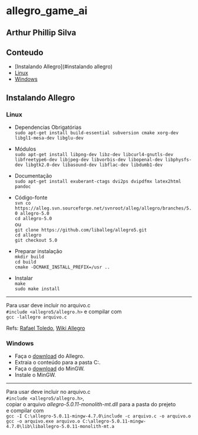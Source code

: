 # allegro_game_ai
## Arthur Phillip Silva

## Conteudo
* [Instalando Allegro](#instalando allegro)
 * [Linux](#linux)
 * [Windows](#windows)

## Instalando Allegro
### Linux

* Dependencias Obrigatórias </br>
`sudo apt-get install build-essential subversion cmake xorg-dev libgl1-mesa-dev libglu-dev`

* Módulos </br>
`sudo apt-get install libpng-dev libz-dev libcurl4-gnutls-dev libfreetype6-dev libjpeg-dev libvorbis-dev libopenal-dev libphysfs-dev libgtk2.0-dev libasound-dev libflac-dev libdumb1-dev`

* Documentação </br>
`sudo apt-get install exuberant-ctags dvi2ps dvipdfmx latex2html pandoc`

* Código-fonte </br>
`svn co https://alleg.svn.sourceforge.net/svnroot/alleg/allegro/branches/5.0 allegro-5.0` </br>
`cd allegro-5.0` </br>
ou </br>
`git clone https://github.com/liballeg/allegro5.git` </br>
`cd allegro` </br>
`git checkout 5.0` </br>
* Preparar instalação </br>
`mkdir build` </br>
`cd build` </br>
`cmake -DCMAKE_INSTALL_PREFIX=/usr ..` </br>
* Instalar </br>
`make` </br>
`sudo make install`
---
Para usar deve incluir no arquivo.c </br>
`#include <allegro5/allegro.h>`
e compilar com </br>
`gcc -lallegro arquivo.c`

Refs:
[Rafael Toledo](http://www.rafaeltoledo.net/compilando-e-instalando-a-biblioteca-allegro-5-no-ubuntu/),
[Wiki Allegro](https://wiki.allegro.cc/index.php?title=Install_Allegro5_From_Git/Linux/Debian)

### Windows
* Faça o [download](https://github.com/liballeg/allegro5/releases/download/5.0.11/allegro-5.0.11.zip) do Allegro.
* Extraia o conteúdo para a pasta C:.
* Faça o [download](https://sourceforge.net/projects/mingw/files/latest/download?source=files) do MinGW.
* Instale o MinGW.
---
Para usar deve incluir no arquivo.c </br>
`#include <allegro5/allegro.h>`, </br>
copiar o arquivo _allegro-5.0.11-monolith-mt.dll_ para a pasta do prejeto </br>
e compilar com </br>
`gcc -I C:\allegro-5.0.11-mingw-4.7.0\include -c arquivo.c -o arquivo.o` </br>
`gcc -o arquivo.exe arquivo.o C:\allegro-5.0.11-mingw-4.7.0\lib\liballegro-5.0.11-monolith-mt.a`
